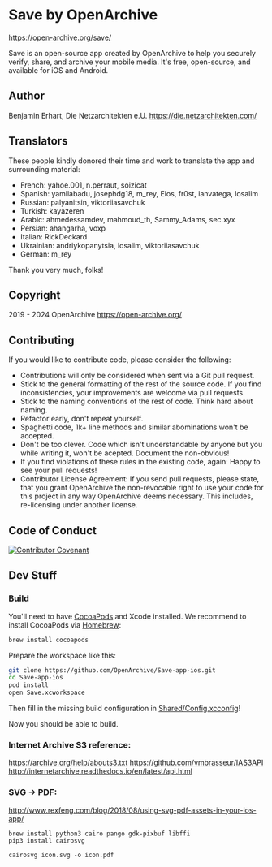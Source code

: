 #  Save by OpenArchive

https://open-archive.org/save/

Save is an open-source app created by OpenArchive to help you securely verify, share, and archive your mobile media. It's free, open-source, and available for iOS and Android.

## Author

Benjamin Erhart, Die Netzarchitekten e.U.
https://die.netzarchitekten.com/

## Translators

These people kindly donored their time and work to translate the app and surrounding material:

- French: yahoe.001, n.perraut, soizicat
- Spanish: yamilabadu, josephdg18, m_rey, Elos, fr0st, ianvatega, losalim
- Russian: palyanitsin, viktoriiasavchuk
- Turkish: kayazeren
- Arabic: ahmedessamdev, mahmoud_th, Sammy_Adams, sec.xyx
- Persian: ahangarha, voxp
- Italian: RickDeckard
- Ukrainian: andriykopanytsia, losalim, viktoriiasavchuk
- German:  m_rey

Thank you very much, folks!

## Copyright

2019 - 2024 OpenArchive
https://open-archive.org/

## Contributing

If you would like to contribute code, please consider the following:

- Contributions will only be considered when sent via a Git pull request.
- Stick to the general formatting of the rest of the source code. If you find inconsistencies, your 
improvements are welcome via pull requests.
- Stick to the naming conventions of the rest of code. Think hard about naming.
- Refactor early, don't repeat yourself.
- Spaghetti code, 1k+ line methods and similar abominations won't be accepted.
- Don't be too clever. Code which isn't understandable by anyone but you while writing it,
won't be acepted. Document the non-obvious!
- If you find violations of these rules in the existing code, again: Happy to see your pull requests!
- Contributor License Agreement: If you send pull requests, please state, that you grant 
OpenArchive the non-revocable right to use your code for this project in any way OpenArchive 
deems necessary. This includes, re-licensing under another license.

## Code of Conduct
[![Contributor Covenant](https://img.shields.io/badge/Contributor%20Covenant-2.0-4baaaa.svg)](https://openarchive.github.io/Code-of-Conduct/) 

## Dev Stuff

### Build

You'll need to have [CocoaPods](https://cocoapods.org) and Xcode installed.
We recommend to install CocoaPods via [Homebrew](https://brew.sh):

```sh
brew install cocoapods
```

Prepare the workspace like this:

```sh
git clone https://github.com/OpenArchive/Save-app-ios.git
cd Save-app-ios
pod install
open Save.xcworkspace
```

Then fill in the missing build configuration in [Shared/Config.xcconfig](Shared/Config.xcconfig)!

Now you should be able to build.


### Internet Archive S3 reference:
https://archive.org/help/abouts3.txt
https://github.com/vmbrasseur/IAS3API
http://internetarchive.readthedocs.io/en/latest/api.html

### SVG -> PDF:
http://www.rexfeng.com/blog/2018/08/using-svg-pdf-assets-in-your-ios-app/

```shell
brew install python3 cairo pango gdk-pixbuf libffi
pip3 install cairosvg

cairosvg icon.svg -o icon.pdf
```
